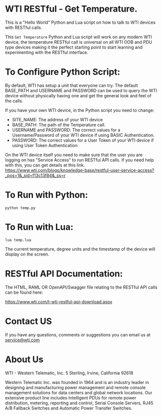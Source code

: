 # WTI RESTful - Get Temperature.

This is a "Hello World" Python and Lua script on how to talk to WTI devices with RESTful calls.

This `Get Temperature` Python and Lua script will work on any modern WTI device, the temperature RESTful call is universal on all WTI OOB and PDU type devices making it the perfect starting point to start learning and experimenting with the RESTful interface.

# To Configure Python Script:
By default, WTI has setup a unit that everyone can try. The default BASE_PATH and USERNAME and PASSWORD can be used to query the WTI device without physically having one and get the general look and feel of the calls.

If you have your own WTI device, in the Python script you need to change:
- SITE_NAME: The address of your WTI device
- BASE_PATH: The path of the Temperature call.
- USERNAME and PASSWORD: The correct values for a Username/Password of your WTI device if using BASIC Authentication.
- PASSWORD: The correct values for a User Token of your WTI device if using User Token Authentication

On the WTI device itself you need to make sure that the user you are logging on has "Service Access" to run RESTful API calls. If you need help with this, you can get details at this link. https://www.wti.com/blogs/knowledge-base/restful-user-service-access?_pos=1&_sid=f13c13f84&_ss=r


# To Run with Python:
`python temp.py`

# To Run with Lua:
`lua temp.lua`

The current temperature, degree units and the timestamp of the device will display on the screen.

# RESTful API Documentation:

The HTML, RAML OR OpenAPI/Swagger file relating to the RESTful API calls can be found here:

https://www.wti.com/t-wti-restful-api-download.aspx

# Contact US
If you have any questions, comments or suggestions you can email us at service@wti.com

# About Us
WTI - Western Telematic, Inc.
5 Sterling, Irvine, California 92618

Western Telematic Inc. was founded in 1964 and is an industry leader in designing and manufacturing power management and remote console management solutions for data centers and global network locations. 
Our extensive product line includes Intelligent PDUs for remote power distribution, metering, reporting and control, Serial Console Servers, RJ45 A/B Fallback Switches and Automatic Power Transfer Switches.


